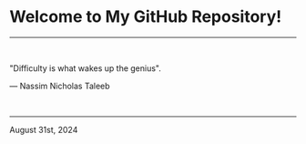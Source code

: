 # Welcome to My GitHub Repository!

---

<br>

"Difficulty is what wakes up the genius"\.

― Nassim Nicholas Taleeb
 
</br>

---
August 31st, 2024
